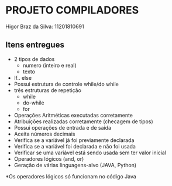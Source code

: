 # PROJETO COMPILADORES

Higor Braz da Silva: 11201810691


## Itens entregues


- 2 tipos de dados
    - numero (inteiro e real)
    - texto
- If.. else
- Possui estrutura de controle while/do while
- três estruturas de repetição
    - while
    - do-while 
    - for
- Operações Aritméticas executadas corretamente
- Atribuições realizadas corretamente (checagem de tipos)
- Possui operações de entrada e de saída
- Aceita números decimais
- Verifica se a variável já foi previamente declarada
- Verifica se a variável foi declarada e não foi usada
- Verificar se uma variável está sendo usada sem ter valor inicial
- Operadores lógicos (and, or)
- Geração de várias linguagens-alvo (JAVA, Python)


*Os operadores lógicos só funcionam no código Java

